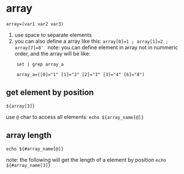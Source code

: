 array
========================
`array=(var1 var2 var3)`

1. use space to separate elements
2. you can also define a array like this:
    `array[0]=1 ; array[1]=2 ; array[7]=8' `
    note: you can define element in array not in nummeric order, and the array will be like:
```
    set | grep array_a
    
    array_a=([0]="1" [1]="2" [2]="3" [3]="4" [6]="8")
```

get element by position
---
`${array[3]}`

use `@` char to access all elements:
`echo ${array_name[@]}`

array length
---
`echo ${#array_name[@]}`

note: the following will get the length of a element by position
`echo ${#array_name[3]}`

